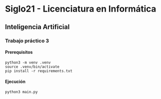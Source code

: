 # Siglo21 - Licenciatura en Informática

## Inteligencia Artificial

### Trabajo práctico 3

#### Prerequisitos

```
python3 -m venv .venv
source .venv/bin/activate
pip install -r requirements.txt
```

#### Ejecución

```
python3 main.py
```
